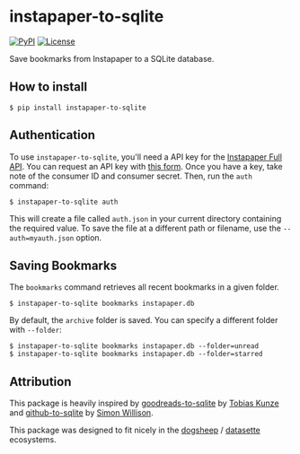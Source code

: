 # instapaper-to-sqlite

[![PyPI](https://img.shields.io/pypi/v/instapaper-to-sqlite.svg)](https://pypi.org/project/instapaper-to-sqlite/)
[![License](https://img.shields.io/badge/license-MIT-green.svg)](https://github.com/bcongdon/instapaper-to-sqlite/blob/master/LICENSE)

Save bookmarks from Instapaper to a SQLite database.

## How to install

    $ pip install instapaper-to-sqlite

## Authentication

To use `instapaper-to-sqlite`, you'll need a API key for the [Instapaper Full API](https://www.instapaper.com/api). You can request an API key with [this form](https://www.instapaper.com/main/request_oauth_consumer_token). Once you have a key, take note of the consumer ID and consumer secret. Then, run the `auth` command:

    $ instapaper-to-sqlite auth

This will create a file called `auth.json` in your current directory containing the required value. To save the file at
a different path or filename, use the `--auth=myauth.json` option.

## Saving Bookmarks

The `bookmarks` command retrieves all recent bookmarks in a given folder.

    $ instapaper-to-sqlite bookmarks instapaper.db

By default, the `archive` folder is saved. You can specify a different folder with `--folder`:

    $ instapaper-to-sqlite bookmarks instapaper.db --folder=unread
    $ instapaper-to-sqlite bookmarks instapaper.db --folder=starred

## Attribution

This package is heavily inspired by [goodreads-to-sqlite](https://github.com/rixx/goodreads-to-sqlite/) by [Tobias Kunze
](https://github.com/rixx) and [github-to-sqlite](https://github.com/dogsheep/github-to-sqlite/) by [Simon
Willison](https://simonwillison.net/2019/Oct/7/dogsheep/).

This package was designed to fit nicely in the [dogsheep](https://dogsheep.github.io/) / [datasette](https://github.com/simonw/datasette) ecosystems.
